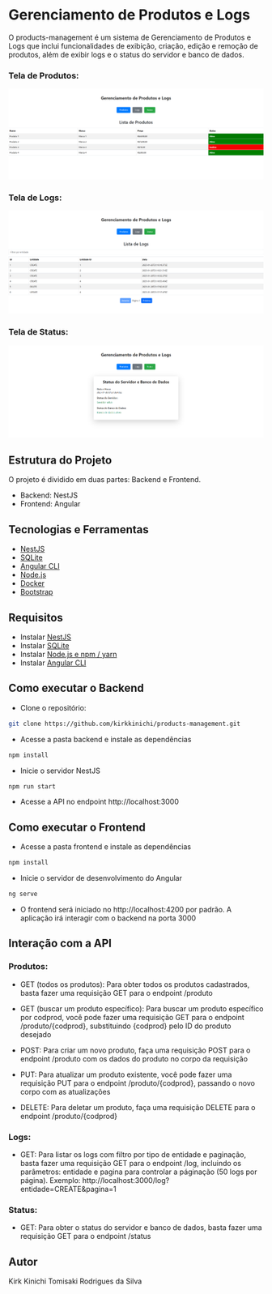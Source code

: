 # Gerenciamento de Produtos e Logs

O products-management é um sistema de Gerenciamento de Produtos e Logs que inclui funcionalidades de exibição, criação, edição e remoção de produtos, além de exibir logs e o status do servidor e banco de dados.

### Tela de Produtos:
![Tela Produtos](/frontend/src/assets/products-screen.png)

### Tela de Logs:
![Tela Logs](/frontend/src/assets/logs-screen.png)

### Tela de Status:
![Tela Status](/frontend/src/assets/status-screen.png)

## Estrutura do Projeto
O projeto é dividido em duas partes: Backend e Frontend.

- Backend: NestJS
- Frontend: Angular

## Tecnologias e Ferramentas

- [NestJS](https://nestjs.com/)
- [SQLite](https://www.sqlite.org/)
- [Angular CLI](https://angular.io/cli)
- [Node.js](https://nodejs.org/en)
- [Docker](https://www.docker.com/)
- [Bootstrap](https://getbootstrap.com/)

## Requisitos

- Instalar [NestJS](https://nestjs.com/)
- Instalar [SQLite](https://www.sqlite.org/)
- Instalar [Node.js e npm / yarn](https://nodejs.org/en) 
- Instalar [Angular CLI](https://angular.io/cli)

## Como executar o Backend

- Clone o repositório:

```bash
git clone https://github.com/kirkkinichi/products-management.git
```
- Acesse a pasta backend e instale as dependências
```bash
npm install
```
- Inicie o servidor NestJS
```bash
npm run start
```
- Acesse a API no endpoint http://localhost:3000

## Como executar o Frontend

- Acesse a pasta frontend e instale as dependências

```bash
npm install
```

- Inicie o servidor de desenvolvimento do Angular
```bash
ng serve
```

- O frontend será iniciado no http://localhost:4200 por padrão. A aplicação irá interagir com o backend na porta 3000

## Interação com a API

### Produtos:

- GET (todos os produtos): Para obter todos os produtos cadastrados, basta fazer uma requisição GET para o endpoint /produto

- GET (buscar um produto específico): Para buscar um produto específico por codprod, você pode fazer uma requisição GET para o endpoint /produto/{codprod}, substituindo {codprod} pelo ID do produto desejado

- POST: Para criar um novo produto, faça uma requisição POST para o endpoint /produto com os dados do produto no corpo da requisição

- PUT: Para atualizar um produto existente, você pode fazer uma requisição PUT para o endpoint /produto/{codprod}, passando o novo corpo com as atualizações

- DELETE: Para deletar um produto, faça uma requisição DELETE para o endpoint /produto/{codprod}

### Logs:

- GET: Para listar os logs com filtro por tipo de entidade e paginação, basta fazer uma requisição GET para o endpoint /log, incluindo os parâmetros: entidade e pagina para controlar a páginação (50 logs por página). Exemplo:
http://localhost:3000/log?entidade=CREATE&pagina=1

### Status:

- GET: Para obter o status do servidor e banco de dados, basta fazer uma requisição GET para o endpoint /status

## Autor

Kirk Kinichi Tomisaki Rodrigues da Silva
